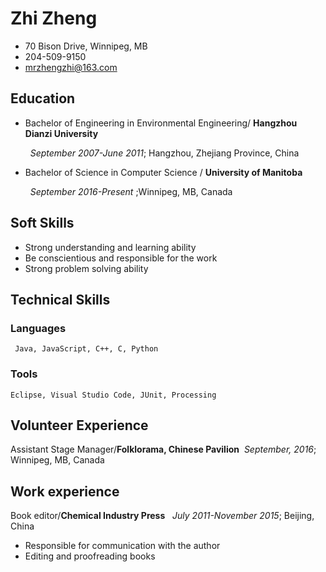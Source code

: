#  Zhi Zheng

+ 70 Bison Drive, Winnipeg, MB
+ 204-509-9150
+ mrzhengzhi@163.com

## Education
+ Bachelor of Engineering in Environmental Engineering/ **Hangzhou Dianzi University**

     &nbsp; *September 2007-June 2011*; Hangzhou, Zhejiang Province, China 
       
+ Bachelor of Science in Computer Science / **University of Manitoba**

     &nbsp; *September 2016-Present* ;Winnipeg, MB, Canada

## Soft Skills
+ Strong understanding and learning ability
+ Be conscientious and responsible for the work
+ Strong problem solving ability

## Technical Skills
### Languages
     Java, JavaScript, C++, C, Python
### Tools
    Eclipse, Visual Studio Code, JUnit, Processing

## Volunteer Experience
Assistant Stage Manager/**Folklorama, Chinese Pavilion** 
&nbsp;*September, 2016*; Winnipeg, MB, Canada   
## Work experience
Book editor/**Chemical Industry Press**
&nbsp; *July 2011-November 2015*; Beijing, China
+ Responsible for communication with the author
+ Editing and proofreading books
